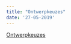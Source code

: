 ```yaml
---
title: "Ontwerpkeuzes"
date: '27-05-2019'
---
```


[Ontwerpkeuzes](https://ref.tst.vng.cloud/overige/technisch/design-keuzes)

